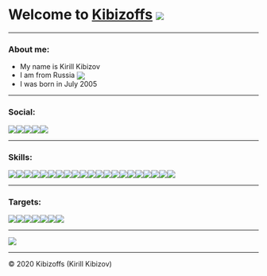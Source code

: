 <h1>Welcome to <a href="https://www.kibizoffs.com">Kibizoffs</a> <img src="https://emoji.discord.st/emojis/a21ddac1-3f6b-47ec-838b-3a330bb2f5ae.gif" align="center"></h1>
<hr>
<h3>About me:</br></h3>
<ul>
<li>My name is Kirill Kibizov
<li>I am from Russia <img src="https://img.icons8.com/emoji/24/000000/russia-emoji.png" align="center">
<li>I was born in July 2005
</ul>
<hr>
<h3>Social:</br></h3>

<a href="https://discord.com/invite/VVk8CaR"><img src="https://img.icons8.com/color/48/discord-new-logo.png"></a><a href="https://www.instagram.com/kibizoffs"><img src="https://img.icons8.com/color/48/instagram-new.png"></a><a href="https://www.reddit.com/r/Kibizoffs"><img src="https://img.icons8.com/color/48/reddit.png"></a><a href="https://www.youtube.com/kibizoffs"><img src="https://img.icons8.com/color/48/youtube-play.png"></a><a href="https://github.com/Kibizoffs"><img src="https://img.icons8.com/material-outlined/48/github.png"></a>
<hr>
<h3>Skills:</br></h3>

<img src="https://img.icons8.com/color/48/python.png"><img src="https://img.icons8.com/color/48/html-5.png"><img src="https://img.icons8.com/color/48/css3.png"><img src="https://img.icons8.com/color/48/mongodb.png"><img src="https://img.icons8.com/material-outlined/48/github.png"><img src="https://img.icons8.com/color/48/visual-studio-code-2019.png"><img src="https://img.icons8.com/color/48/wordpress.png"><img src="https://img.icons8.com/color/48/roblox-studio.png"><img src="https://img.icons8.com/color/48/adobe-photoshop.png"><img src="https://img.icons8.com/color/48/adobe-premiere-pro.png"><img src="https://img.icons8.com/color/48/adobe-illustrator.png"><img src="https://img.icons8.com/color/48/adobe-after-effects"><img src="https://img.icons8.com/color/48/audacity.png"><img src="https://img.icons8.com/color/48/blender-3d.png"><img src="https://img.icons8.com/fluent/48/000000/microsoft-word-2019.png"><img src="https://img.icons8.com/fluent/48/000000/microsoft-excel-2019.png"><img src="https://img.icons8.com/fluent/48/000000/microsoft-powerpoint-2019.png"><img src="https://img.icons8.com/color/48/windows-10.png"><img src="https://img.icons8.com/color/48/ubuntu.png"><img src="https://img.icons8.com/color/48/console.png"><img src="https://img.icons8.com/color/48/virtualbox.png">
<hr>
<h3>Targets:</h3>

<img src="https://img.icons8.com/color/48/c-sharp-logo.png"><img src="https://img.icons8.com/color/48/javascript.png"><img src="https://img.icons8.com/fluent/48/visual-studio-2019.png"><img src="https://img.icons8.com/fluent/48/unity.png"><img src="https://img.icons8.com/color/48/debian.png"><img src="https://img.icons8.com/color/48/kali-linux.png"><img src="https://img.icons8.com/color/48/mac-logo.png">
<hr>

<img src="https://github-readme-stats.vercel.app/api?username=kibizoffs&theme=tokyonight&hide=commits,contribs&show_icons=true&custom_title=Kibizoffs&nbsp;GitHub&nbsp;stats">
<hr>

© 2020 Kibizoffs (Kirill Kibizov)